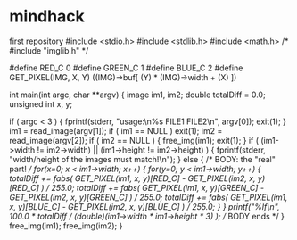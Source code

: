 # mindhack
first repository
#include <stdio.h>
#include <stdlib.h>
#include <math.h>
/* #include "imglib.h" */
 
#define RED_C 0
#define GREEN_C 1
#define BLUE_C 2
#define GET_PIXEL(IMG, X, Y) ((IMG)->buf[ (Y) * (IMG)->width + (X) ])
 
int main(int argc, char **argv)
{
image im1, im2;
double totalDiff = 0.0;
unsigned int x, y;
 
if ( argc < 3 )
{
fprintf(stderr, "usage:\n%s FILE1 FILE2\n", argv[0]);
exit(1);
}
im1 = read_image(argv[1]);
if ( im1 == NULL ) exit(1);
im2 = read_image(argv[2]);
if ( im2 == NULL ) { free_img(im1); exit(1); }
if ( (im1->width != im2->width) || (im1->height != im2->height) )
{
fprintf(stderr, "width/height of the images must match!\n");
} else {
/* BODY: the "real" part! */
for(x=0; x < im1->width; x++)
{
for(y=0; y < im1->width; y++)
{
totalDiff += fabs( GET_PIXEL(im1, x, y)[RED_C] - GET_PIXEL(im2, x, y)[RED_C] ) / 255.0;
totalDiff += fabs( GET_PIXEL(im1, x, y)[GREEN_C] - GET_PIXEL(im2, x, y)[GREEN_C] ) / 255.0;
totalDiff += fabs( GET_PIXEL(im1, x, y)[BLUE_C] - GET_PIXEL(im2, x, y)[BLUE_C] ) / 255.0;
}
}
printf("%lf\n", 100.0 * totalDiff / (double)(im1->width * im1->height * 3) );
/* BODY ends */
}
free_img(im1);
free_img(im2);
}
